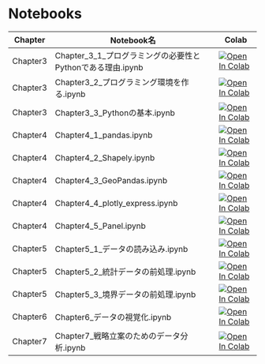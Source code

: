 # Notebooks

Chapter | Notebook名 | Colab    
---|---|---    
Chapter3 | Chapter_3_1_プログラミングの必要性とPythonである理由.ipynb |  [![Open In Colab](https://colab.research.google.com/assets/colab-badge.svg)](https://colab.research.google.com/github/mazarimono/python-data-seminar/blob/main/notebook/chapter3/Chapter3_1_プログラミングの必要性とPythonである理由.ipynb)
Chapter3 | Chapter3_2_プログラミング環境を作る.ipynb | [![Open In Colab](https://colab.research.google.com/assets/colab-badge.svg)](https://colab.research.google.com/github/mazarimono/python-data-seminar/blob/main/notebook/chapter3/Chapter3_2_プログラミング環境を作る.ipynb)
Chapter3 | Chapter3_3_Pythonの基本.ipynb | [![Open In Colab](https://colab.research.google.com/assets/colab-badge.svg)](https://colab.research.google.com/github/mazarimono/python-data-seminar/blob/main/notebook/chapter3/Chapter3_3_Pythonの基本.ipynb)
Chapter4 | Chapter4_1_pandas.ipynb | [![Open In Colab](https://colab.research.google.com/assets/colab-badge.svg)](https://colab.research.google.com/github/mazarimono/python-data-seminar/blob/main/notebook/chapter4/Chapter4_1_pandas.ipynb)
Chapter4 | Chapter4_2_Shapely.ipynb | [![Open In Colab](https://colab.research.google.com/assets/colab-badge.svg)](https://colab.research.google.com/github/mazarimono/python-data-seminar/blob/main/notebook/chapter4/Chapter4_2_Shapely.ipynb)
Chapter4 | Chapter4_3_GeoPandas.ipynb | [![Open In Colab](https://colab.research.google.com/assets/colab-badge.svg)](https://colab.research.google.com/github/mazarimono/python-data-seminar/blob/main/notebook/chapter4/Chapter4_3_GeoPandas.ipynb)
Chapter4 | Chapter4_4_plotly_express.ipynb | [![Open In Colab](https://colab.research.google.com/assets/colab-badge.svg)](https://colab.research.google.com/github/mazarimono/python-data-seminar/blob/main/notebook/chapter4/Chapter4_4_plotly_express.ipynb)
Chapter4 | Chapter4_5_Panel.ipynb| [![Open In Colab](https://colab.research.google.com/assets/colab-badge.svg)](https://colab.research.google.com/github/mazarimono/python-data-seminar/blob/main/notebook/chapter4/Chapter4_5_Panel.ipynb)
Chapter5 | Chapter5_1_データの読み込み.ipynb| [![Open In Colab](https://colab.research.google.com/assets/colab-badge.svg)](https://colab.research.google.com/github/mazarimono/python-data-seminar/blob/main/notebook/chapter5/Chapter5_1_データの読み込み.ipynb)
Chapter5 | Chapter5_2_統計データの前処理.ipynb| [![Open In Colab](https://colab.research.google.com/assets/colab-badge.svg)](https://colab.research.google.com/github/mazarimono/python-data-seminar/blob/main/notebook/chapter5/Chapter5_2_統計データの前処理.ipynb)
Chapter5 | Chapter5_3_境界データの前処理.ipynb| [![Open In Colab](https://colab.research.google.com/assets/colab-badge.svg)](https://colab.research.google.com/github/mazarimono/python-data-seminar/blob/main/notebook/chapter5/Chapter5_3_境界データの前処理.ipynb)
Chapter6 | Chapter6_データの視覚化.ipynb| [![Open In Colab](https://colab.research.google.com/assets/colab-badge.svg)](https://colab.research.google.com/github/mazarimono/python-data-seminar/blob/main/notebook/chapter6/Chapter6_データの視覚化.ipynb)
Chapter7 | Chapter7_戦略立案のためのデータ分析.ipynb| [![Open In Colab](https://colab.research.google.com/assets/colab-badge.svg)](https://colab.research.google.com/github/mazarimono/python-data-seminar/blob/main/notebook/chapter7/Chapter7_戦略立案のためのデータ分析.ipynb)
